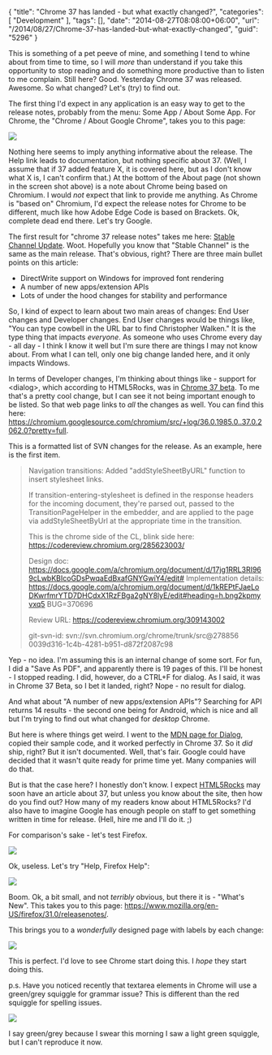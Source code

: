 {
	"title": "Chrome 37 has landed - but what exactly changed?",
	"categories": [
		"Development"
	],
	"tags": [],
	"date": "2014-08-27T08:08:00+06:00",
	"url": "/2014/08/27/Chrome-37-has-landed-but-what-exactly-changed",
	"guid": "5296"
}

<p>
This is something of a pet peeve of mine, and something I tend to whine about from time to time, so I will <i>more</i> than understand if you take this opportunity to stop reading and do something more productive than to listen to me complain. Still here? Good. Yesterday Chrome 37 was released. Awesome. So what changed? Let's (try) to find out.
</p>
<!--more-->
<p>
The first thing I'd expect in any application is an easy way to get to the release notes, probably from the menu: Some App / About Some App. For Chrome, the "Chrome / About Google Chrome", takes you to this page:
</p>

<p>
<img src="https://static.raymondcamden.com/images/s121.png" class="bthumb" />
</p>

<p>
Nothing here seems to imply anything informative about the release. The Help link leads to documentation, but nothing specific about 37. (Well, I assume that if 37 added feature X, it is covered here, but as I don't know what X is, I can't confirm that.) At the bottom of the About page (not shown in the screen shot above) is a note about Chrome being based on Chromium. I would <i>not</i> expect that link to provide me anything.  As Chrome is "based on" Chromium, I'd expect the release notes for Chrome to be different, much like how Adobe Edge Code is based on Brackets. Ok, complete dead end there. Let's try Google.
</p>

<p>
The first result for "chrome 37 release notes" takes me here: <a href="http://googlechromereleases.blogspot.com/2014/08/stable-channel-update_26.html">Stable Channel Update</a>. Woot. Hopefully you know that "Stable Channel" is the same as the main release. That's obvious, right? There are three main bullet points on this article:
</p>

<p>
<ul>
<li>DirectWrite support on Windows for improved font rendering</li>
<li>A number of new apps/extension APIs</li>
<li>Lots of under the hood changes for stability and performance</li>
</ul>
</p>

<p>
So, I kind of expect to learn about two main areas of changes: End User changes and Developer changes. End User changes would be things like, "You can type cowbell in the URL bar to find Christopher Walken." It is the type thing that impacts <i>everyone</i>. As someone who uses Chrome every day - all day - I think I know it well but I'm sure there are things I may not know about. From what I can tell, only one big change landed here, and it only impacts Windows. 
</p>

<p>
In terms of Developer changes, I'm thinking about things like - support for &lt;dialog&gt;, which according to HTML5Rocks, was in <a href="http://updates.html5rocks.com/2014/07/dialog-element-shipped-in-Chrome-37-Beta">Chrome 37 beta</a>. To me that's a pretty cool change, but I can see it not being important enough to be listed. So that web page links to <i>all</i> the changes as well. You can find this here: <a href="https://chromium.googlesource.com/chromium/src/+log/36.0.1985.0..37.0.2062.0?pretty=full">https://chromium.googlesource.com/chromium/src/+log/36.0.1985.0..37.0.2062.0?pretty=full</a>.
</p>

<p>
This is a formatted list of SVN changes for the release. As an example, here is the first item.
</p>

<blockquote>
Navigation transitions: Added "addStyleSheetByURL" function to insert stylesheet links. 

If transition-entering-stylesheet is defined in the response headers for the incoming document, they're parsed out, passed to the TransitionPageHelper in the embedder, and are applied to the page via addStyleSheetByUrl at the appropriate time in the transition. 

This is the chrome side of the CL, blink side here: https://codereview.chromium.org/285623003/ 

Design doc: https://docs.google.com/a/chromium.org/document/d/17jg1RRL3RI969cLwbKBIcoGDsPwqaEdBxafGNYGwiY4/edit# 
Implementation details: https://docs.google.com/a/chromium.org/document/d/1kREPtFJaeLoDKwrfmrYTD7DHCdxX1RzFBga2gNY8lyE/edit#heading=h.bng2kpmyvxq5 
BUG=370696

Review URL: https://codereview.chromium.org/309143002

git-svn-id: svn://svn.chromium.org/chrome/trunk/src@278856 0039d316-1c4b-4281-b951-d872f2087c98
</blockquote>

<p>
Yep - no idea. I'm assuming this is an internal change of some sort. For fun, I did a "Save As PDF", and apparently there is 19 pages of this. I'll be honest - I stopped reading. I did, however, do a CTRL+F for dialog. As I said, it was in Chrome 37 Beta, so I bet it landed, right? Nope - no result for dialog.
</p>

<p>
And what about "A number of new apps/extension APIs"? Searching for API returns 14 results - the second one being for Android, which is nice and all but I'm trying to find out what changed for <i>desktop</i> Chrome. 
</p>

<p>
But here is where things get weird. I went to the <a href="https://developer.mozilla.org/en-US/docs/Web/HTML/Element/dialog">MDN page for Dialog</a>, copied their sample code, and it worked perfectly in Chrome 37. So it <i>did</i> ship, right? But it isn't documented. Well, that's fair. Google could have decided that it wasn't quite ready for prime time yet. Many companies will do that. 
</p>

<p>
But is that the case here? I honestly don't know. I expect <a href="http://www.html5rocks.com">HTML5Rocks</a> may soon have an article about 37, but unless you know about the site, then how do you find out? How many of my readers know about HTML5Rocks? I'd also have to imagine Google has enough people on staff to get something written in time for release. (Hell, hire me and I'll do it. ;) 
</p>

<p>
For comparison's sake - let's test Firefox.
</p>

<p>
<img src="https://static.raymondcamden.com/images/s217.png" />
</p>

<p>
Ok, useless. Let's try "Help, Firefox Help":
</p>

<p>
<img src="https://static.raymondcamden.com/images/s39.png" />
</p>

<p>
Boom. Ok, a bit small, and not <i>terribly</i> obvious, but there it is - "What's New". This takes you to this page: <a href="https://www.mozilla.org/en-US/firefox/31.0/releasenotes/">https://www.mozilla.org/en-US/firefox/31.0/releasenotes/</a>.
</p>

<p>
This brings you to a <i>wonderfully</i> designed page with labels by each change:
</p>

<p>
<img src="https://static.raymondcamden.com/images/s43.png" />
</p>

<p>
This is perfect. I'd love to see Chrome start doing this. I <i>hope</i> they start doing this.
</p>

<p>
p.s. Have you noticed recently that textarea elements in Chrome will use a green/grey squiggle for grammar issue? This is different than the red squiggle for spelling issues.
</p>

<p>
<img src="https://static.raymondcamden.com/images/s51.png" class="bthumb" />
</p>

<p>
I say green/grey because I swear this morning I saw a light green squiggle, but I can't reproduce it now.
</p>